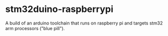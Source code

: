# stm32duino-raspberrypi
A build of an arduino toolchain that runs on raspberry pi and targets stm32 arm processors ("blue pill").
